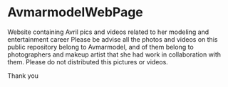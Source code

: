 # AvmarmodelWebPage
Website containing Avril pics and videos related to her modeling and entertainment career
Please be advise all the photos and videos on this public repository belong to Avmarmodel, and of them belong to photographers and
makeup artist that she had work in collaboration with them. Please do not distributed this pictures or videos.

Thank you 

